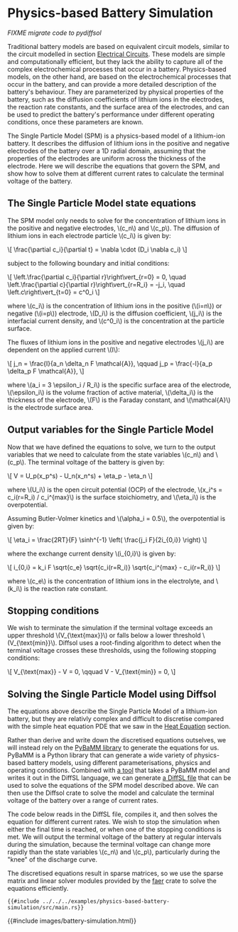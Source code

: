 # Physics-based Battery Simulation

*FIXME migrate code to pydiffsol*

Traditional battery models are based on equivalent circuit models, similar to the circuit modelled in section [Electrical Circuits](./electrical_circuits.md).
These models are simple and computationally efficient, but they lack the ability to capture all of the complex electrochemical processes that occur in a battery.
Physics-based models, on the other hand, are based on the electrochemical processes that occur in the battery, and can provide a more detailed description of the battery's behaviour.
They are parameterized by physical properties of the battery, such as the diffusion coefficients of lithium ions in the electrodes, the reaction rate constants, and the surface area of the electrodes,
and can be used to predict the battery's performance under different operating conditions, once these parameters are known.

The Single Particle Model (SPM) is a physics-based model of a lithium-ion battery. It describes the diffusion of lithium ions in the positive and negative electrodes of the battery over a 1D radial domain, assuming that the properties of the electrodes are uniform across the thickness of the electrode. Here we will describe the equations that govern the SPM, and show how to solve them at different current rates to calculate the terminal voltage of the battery.

## The Single Particle Model state equations

The SPM model only needs to solve for the concentration of lithium ions in the positive and negative electrodes, \\(c_n\\) and \\(c_p\\). The diffusion of lithium ions in each electrode particle \\(c_i\\) is given by:

\\[
\frac{\partial c_i}{\partial t} = \nabla \cdot (D_i \nabla c_i)
\\]

subject to the following boundary and initial conditions:

\\[
\left.\frac{\partial c_i}{\partial r}\right\vert_{r=0} = 0, \quad \left.\frac{\partial c}{\partial r}\right\vert_{r=R_i} = -j_i, \quad \left.c\right\vert_{t=0} = c^0_i
\\]

where \\(c_i\\) is the concentration of lithium ions in the positive (\\(i=n\\)) or negative (\\(i=p\\)) electrode, \\(D_i\\) is the diffusion coefficient, \\(j_i\\) is the interfacial current density, and \\(c^0_i\\) is the concentration at the particle surface.

The fluxes of lithium ions in the positive and negative electrodes \\(j_i\\) are dependent on the applied current \\(I\\):

\\[
j_n = \frac{I}{a_n \delta_n F \mathcal{A}}, \qquad
j_p = \frac{-I}{a_p \delta_p F \mathcal{A}},
\\]

where \\(a_i = 3 \epsilon_i / R_i\\) is the specific surface area of the electrode, \\(\epsilon_i\\) is the volume fraction of active material, \\(\delta_i\\) is the thickness of the electrode, \\(F\\) is the Faraday constant, and \\(\mathcal{A}\\) is the electrode surface area.

## Output variables for the Single Particle Model

Now that we have defined the equations to solve, we turn to the output variables that we need to calculate from the state variables \\(c_n\\) and \\(c_p\\). The terminal voltage of the battery is given by:

\\[
V = U_p(x_p^s) - U_n(x_n^s) + \eta_p - \eta_n
\\]

where \\(U_i\\) is the open circuit potential (OCP) of the electrode, \\(x_i^s = c_i(r=R_i) / c_i^{max}\\) is the surface stoichiometry, and \\(\eta_i\\) is the overpotential.

Assuming Butler-Volmer kinetics and \\(\alpha_i = 0.5\\), the overpotential is given by:

\\[
\eta_i = \frac{2RT}{F} \sinh^{-1} \left( \frac{j_i F}{2i_{0,i}} \right)
\\]

where the exchange current density \\(i_{0,i}\\) is given by:

\\[
i_{0,i} = k_i F \sqrt{c_e} \sqrt{c_i(r=R_i)} \sqrt{c_i^{max} - c_i(r=R_i)}
\\]

where \\(c_e\\) is the concentration of lithium ions in the electrolyte, and \\(k_i\\) is the reaction rate constant.

## Stopping conditions

We wish to terminate the simulation if the terminal voltage exceeds an upper threshold \\(V_{\text{max}}\\) or falls below a lower threshold \\(V_{\text{min}}\\). Diffsol uses a root-finding algorithm to detect when the terminal voltage crosses these thresholds, using the following stopping conditions:

\\[
V_{\text{max}} - V = 0, \qquad
V - V_{\text{min}} = 0,
\\]

## Solving the Single Particle Model using Diffsol

The equations above describe the Single Particle Model of a lithium-ion battery, but they are relativly complex and difficult to discretise compared with the simple heat equation PDE that we saw in the [Heat Equation](./heat_equation.md) section.

Rather than derive and write down the discretised equations outselves, we will instead rely on the [PyBaMM library](https://pybamm.org/) to generate the equations for us. PyBaMM is a Python library that can generate a wide variety of physics-based battery models, using different parameterisations, physics and operating conditions. Combined with [a tool](https://github.com/martinjrobins/pybamm2diffsl) that takes a PyBaMM model and writes it out in the DiffSL language, we can generate [a DiffSL file](src/spm.ds) that can be used to solve the equations of the SPM model described above. We can then use the Diffsol crate to solve the model and calculate the terminal voltage of the battery over a range of current rates.

The code below reads in the DiffSL file, compiles it, and then solves the equation for different current rates. We wish to stop the simulation when either the final time is reached, or when one of the stopping conditions is met. We will output the terminal voltage of the battery at regular intervals during the simulation, because the terminal voltage can change more rapidly than the state variables \\(c_n\\) and \\(c_p\\), particularly during the "knee" of the discharge curve.

The discretised equations result in sparse matrices, so we use the sparse matrix and linear solver modules provided by the [faer](https://github.com/sarah-quinones/faer-rs) crate to solve the equations efficiently.

```rust,ignore
{{#include ../../../examples/physics-based-battery-simulation/src/main.rs}}
```

{{#include images/battery-simulation.html}}

